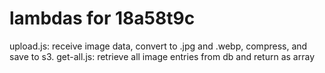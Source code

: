# lambdas for 18a58t9c
upload.js: receive image data, convert to .jpg and .webp, compress, and save to s3.
get-all.js: retrieve all image entries from db and return as array